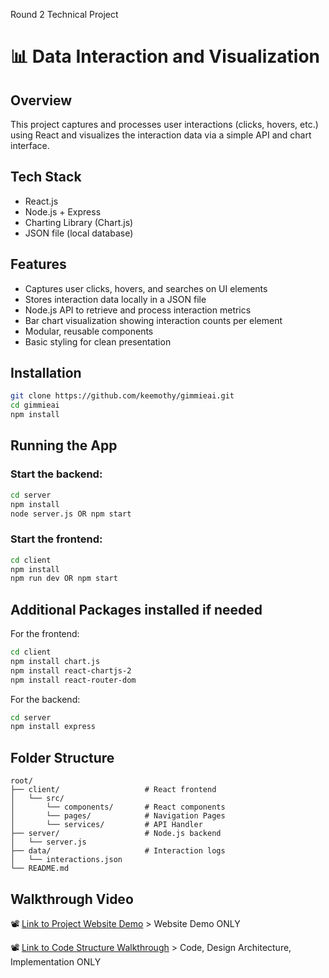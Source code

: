Round 2 Technical Project

# 📊 Data Interaction and Visualization

## Overview
This project captures and processes user interactions (clicks, hovers, etc.) using React and visualizes the interaction data via a simple API and chart interface.

## Tech Stack
- React.js
- Node.js + Express
- Charting Library (Chart.js)
- JSON file (local database)

## Features
- Captures user clicks, hovers, and searches on UI elements
- Stores interaction data locally in a JSON file
- Node.js API to retrieve and process interaction metrics
- Bar chart visualization showing interaction counts per element
- Modular, reusable components
- Basic styling for clean presentation

## Installation

```bash
git clone https://github.com/keemothy/gimmieai.git
cd gimmieai
npm install
```

## Running the App

### Start the backend:
```bash
cd server
npm install
node server.js OR npm start
```

### Start the frontend:
```bash
cd client
npm install
npm run dev OR npm start
```

## Additional Packages installed if needed
For the frontend:
```bash
cd client
npm install chart.js
npm install react-chartjs-2
npm install react-router-dom 
```
For the backend:
```bash
cd server
npm install express
```

## Folder Structure

```
root/
├── client/                   # React frontend
│   └── src/
│       └── components/       # React components
│       └── pages/            # Navigation Pages
│       └── services/         # API Handler
├── server/                   # Node.js backend
│   └── server.js
├── data/                     # Interaction logs
│   └── interactions.json
└── README.md
```

## Walkthrough Video
📽️ [Link to Project Website Demo](https://youtu.be/d66cFdZIcak) > Website Demo ONLY

📽️ [Link to Code Structure Walkthrough](https://youtu.be/vfZbWQSn51o) > Code, Design Architecture, Implementation ONLY
